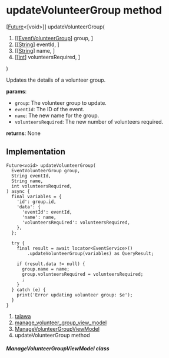 
<div>

# updateVolunteerGroup method

</div>


[[Future](https://api.flutter.dev/flutter/dart-core/Future-class.html)\<[void\>]]
updateVolunteerGroup(

1.  [[[EventVolunteerGroup](../../models_events_event_volunteer_group/EventVolunteerGroup-class.html)]
    group, ]
2.  [[[String](https://api.flutter.dev/flutter/dart-core/String-class.html)]
    eventId, ]
3.  [[[String](https://api.flutter.dev/flutter/dart-core/String-class.html)]
    name, ]
4.  [[[int](https://api.flutter.dev/flutter/dart-core/int-class.html)]
    volunteersRequired,
    ]

)



Updates the details of a volunteer group.

**params**:

-   `group`: The volunteer group to update.
-   `eventId`: The ID of the event.
-   `name`: The new name for the group.
-   `volunteersRequired`: The new number of volunteers required.

**returns**: None



## Implementation

``` language-dart
Future<void> updateVolunteerGroup(
  EventVolunteerGroup group,
  String eventId,
  String name,
  int volunteersRequired,
) async {
  final variables = {
    'id': group.id,
    'data': {
      'eventId': eventId,
      'name': name,
      'volunteersRequired': volunteersRequired,
    },
  };

  try {
    final result = await locator<EventService>()
        .updateVolunteerGroup(variables) as QueryResult;

    if (result.data != null) {
      group.name = name;
      group.volunteersRequired = volunteersRequired;
      ;
    }
  } catch (e) {
    print('Error updating volunteer group: $e');
  }
}
```







1.  [talawa](../../index.html)
2.  [manage_volunteer_group_view_model](../../view_model_after_auth_view_models_event_view_models_manage_volunteer_group_view_model/)
3.  [ManageVolunteerGroupViewModel](../../view_model_after_auth_view_models_event_view_models_manage_volunteer_group_view_model/ManageVolunteerGroupViewModel-class.html)
4.  updateVolunteerGroup method

##### ManageVolunteerGroupViewModel class







